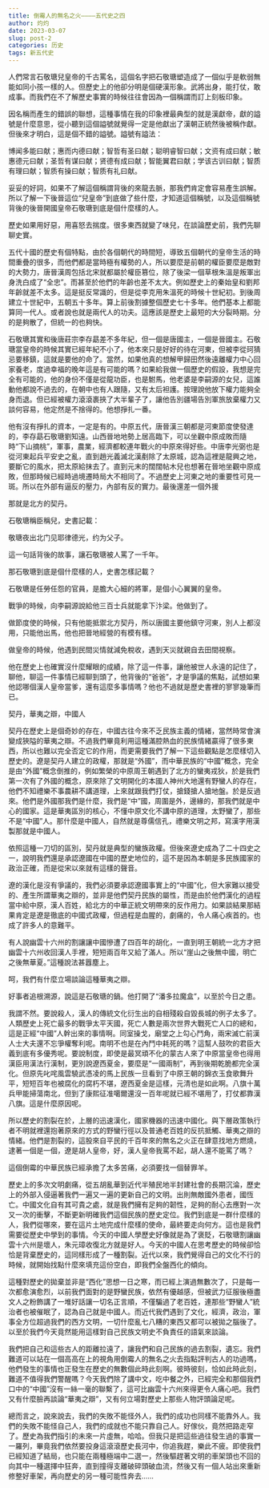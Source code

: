 ```yaml
---
title: 倒霉人的無名之火————五代史之四
author: 灼灼
date: 2023-03-07
slug: post-2
categories: 历史
tags: 新五代史
---
```


人們常言石敬瑭兒皇帝的千古罵名，這個名字把石敬瑭塑造成了一個似乎是軟弱無能如同小孩一樣的人。但歷史上的他卻分明是個硬漢形象。武將出身，能打仗，敢成事。而我們在不了解歷史事實的時候往往會因為一個稱謂而訂上刻板印象。

因名稱而產生的錯誤的聯想，這種事情在我的印象裡最典型的就是漢獻帝，獻的謚號是什麼意思，從小聽到這個謚號就覺得一定是他獻出了漢朝正統然後被稱作獻。但後來才明白，這是個不錯的謚號。謚號有謚法：

博闻多能曰献；惠而内德曰献；智哲有圣曰献；聪明睿智曰献；文资有成曰献；敏惠德元曰献；圣哲有谋曰献；贤德有成曰献；智能翼君曰献；学该古训曰献；智质有理曰献；智质有操曰献；智质有礼曰献。

妥妥的好詞，如果不了解這個稱謂背後的來龍去脈，那我們肯定會容易產生誤解。所以了解一下後晉這位“兒皇帝”到底做了些什麼，才知道這個稱號，以及這個稱號背後的後晉開國皇帝石敬瑭到底是個什麼樣的人。

歷史如果用好惡，用喜怒去揣度。很多東西就變了味兒，在談論歷史前，我們先聊聊史實。

五代十國的歷史有個特點，由於各個朝代的時間短，導致五個朝代的皇帝生活的時間重疊的很多，而他們都是當時極有權勢的人，所以要麼是前朝的權臣要麼是敵對的大勢力，唐晉漢周包括北宋就都屬於權臣篡位，除了後梁一個草根朱溫是叛軍出身洗白成了“全忠”。而甚至於他們的年齡也差不太大。例如歷史上的秦始皇和劉邦年齡就差不太多。這是挺反常識的，但是從李克用朱溫死的時候十世紀初。到後周建立十世紀中，五朝五十多年。算上前後割據整個歷史七十多年。他們基本上都能算同一代人。或者說也就是兩代人的功夫。這應該是歷史上最短的大分裂時期。分的是夠散了，但統一的也夠快。

石敬瑭其實和後唐莊宗李存勗差不多年紀，但一個是唐國主，一個是晉國主。石敬瑭當皇帝的時候其實已經年紀不小了，他本來只是好好的待在河東，但被李從珂猜忌要移鎮，這就是要他的命了。當然，如果他真的想解甲歸田然後遠離權力中心回家養老，度過幸福的晚年這是有可能的嗎？如果給我做一個歷史的假設，我想是完全有可能的，他的身份不僅是從龍功臣，也是駙馬，他老婆是李嗣源的女兒，這誰動他都說不過去的，在朝中也有人跟隨，又有太后袒護。按理說他放下權力能夠全身而退。但已經被權力滾滾裹挾了大半輩子了，讓他告別疆場告別軍旅放棄權力又談何容易，他定然是不捨得的。他想掙扎一番。

他有沒有掙扎的資本，一定是有的。中原五代，唐晉漢三朝都是河東節度使發達的，李存勗石敬瑭劉知遠。山西晉地地勢上居高臨下，可以坐觀中原成敗而隨時“下山摘桃”，軍事，農業，經濟都較連年戰火的中原來得好些。中唐李光弼也是從河東起兵平安史之亂，直到趙光義滅北漢剷除了太原城，認為這裡是龍興之地，要斷它的風水，把太原給抹去了。直到元末的闊闊帖木兒也想著在晉地坐觀中原成敗，但那時候已經時過境遷時局大不相同了。不過歷史上河東之地的重要性可見一斑。所以在外部有逼反的壓力，內部有反的實力。最後還差一個外援

那就是北方的契丹。

石敬瑭稱臣稱兒，史書記載：

敬瑭夜出北门见耶律德光，约为父子。

這一句話背後的故事，讓石敬瑭被人罵了一千年。

那石敬瑭到底是個什麼樣的人，史書怎樣記載？

石敬瑭是任勞任怨的官員，是膽大心細的將軍，是個小心翼翼的皇帝。

戰爭的時候，向李嗣源說給他三百士兵就能拿下汴梁。他做到了。

做節度使的時候，只有他能抵禦北方契丹，所以唐國主要他鎮守河東，別人上都沒用，只能他出馬，他也把晉地經營的有模有樣。

做皇帝的時候，他遇到民間災情就減免稅收，遇到天災就親自去田間視察。

他在歷史上也確實沒什麼耀眼的成績，除了這一件事，讓他被世人永遠的記住了，聊他，聊這一件事情已經聊到頭了，他背後的“爸爸”，才是爭議的焦點，試想如果他認哪個漢人皇帝當爹，還有這麼多事情嗎？他也不過就是歷史書裡的寥寥幾筆而已。


契丹，華夷之辯，中國人

契丹在歷史上是個奇妙的存在，中國古往今來不乏民族主義的情緒，當然時常會演變成狹隘的華夷之辯。不過我們畢竟利用這種滿腔熱血的民族情緒贏得了很多東西，所以也難以完全否定它的作用，而更需要我們了解一下這些觀點是怎麼樣切入歷史的。遼是契丹人建立的政權，那就是“外國”，而中華民族的“中國”概念，完全是由“外國”概念倒推的，例如繁榮的中原周王朝遇到了北方的蠻夷戎狄，於是我們第一次有了外國的概念，原來除了文明開化的本國人神州大地還有野蠻人的存在，他們不知禮樂不事農耕不講道理，上來就跟我們打仗，搶錢搶人搶地盤。於是反過來。他們是外國那我們是什麼，我們是“中”國，周圍是外，邊緣的，那我們就是中心的國家。這是華夷區別的核心，不懂中原文化不講中原的道理，太野蠻了，那些不是“中國”人。那什麼是中國人，自然就是尊儒信孔，禮樂文明之邦，寫漢字用漢製那就是中國人。

依照這種一刀切的區別，契丹就是典型的蠻族政權。但後來遼史成為了二十四史之一，說明我們還是承認遼國在中國的歷史地位的，這不是因為本朝是多民族國家的政治正確，而是從宋以來就有這樣的聲音。

遼的漢化是沒有爭議的，我們必須要承認遼國事實上的“中國”化，但大家難以接受的、產生所謂華夷之辯的，並非是他們契丹民族的屬性，而是由於他們漢化的過程當中給中原，漢人百姓，給北方的中華正統文明帶來的反作用力。如果談結果那結果肯定是遼是徹底的中國式政權，但過程是血腥的，劇痛的，令人痛心疾首的。也成了許多人的意難平。

有人說幽雲十六州的割讓讓中國慘遭了四百年的胡化，一直到明王朝統一北方才把幽雲十六州收回漢人手裡，短短兩百年又給了滿人。所以“崖山之後無中國，明亡之後無華夏。”這種說法甚囂塵上。

呵，我們有什麼立場談論這種華夷之辯。

好事者追根溯源，說這是石敬瑭的鍋。他打開了“潘多拉魔盒”，以至於今日之患。

我謂不然。要說殺人，漢人的傳統文化衍生出的自相殘殺自毀長城的例子太多了。人類歷史上死亡最多的戰爭太平天國，死亡人數是兩次世界大戰死亡人口的總和，這是正經“中國”人幹出來的事情啊。同室操戈，廟堂之上勾心鬥角，兩宋滅亡前漢人士大夫還不忘爭權奪利呢。南明不也是在內鬥中耗死的嗎？這幫人鼓吹的君臣大義到底有多優秀呢。要說制度，即使是最冥頑不化的蒙古人來了中原當皇帝也得用漢臣用漢法行漢制，更別說遼西夏金，要麼是“一國兩制”，再到後期乾脆都完全漢化。但原先叱咤風雲驍武憑凌的馬上民族一旦看到了中原王朝的錦衣玉食歌舞升平，短短百年也被腐化的腐朽不堪，遼西夏金是這樣，元清也是如此啊。八旗十萬兵甲能掃蕩南北，但到了康熙征准噶爾還沒一百年呢就已經不堪用了，打仗都靠漢八旗。這是什麼原因呢。

所以歷史的割裂在於，上層的迅速漢化，國家機器的迅速中國化。與下層政策執行者不明就裡還抱著原來的方式的野蠻行徑以及普通老百姓的反抗抵觸、華夷之辯的情緒。他們是割裂的，這股來自平民的千百年來的無名之火正在肆意找地方燃燒，逮著一個是一個，遼是胡人皇帝，好，漢人皇帝我罵不起，胡人還不能罵了嗎？

這個倒霉的中華民族已經承擔了太多苦痛，必須要找一個替罪羊。

歷史上的多次文明劇痛，從五胡亂華到近代半殖民地半封建社會的長期沉淪，歷史上的外部入侵逼著我們一遍又一遍的更新自己的文明。出則無敵國外患者，國恆亡。中國文化自有其可貴之處，就是我們擁有足夠的韌性，足夠的耐心去應對一次又一次的衝擊，不斷更新明確我們這個民族的歷史定位。我們到底是一群什麼樣的人，我們從哪來，要在這片土地完成什麼樣的使命，最終要走向何方。這也是我們需要從歷史中學到的事情。今天的中國人學歷史好像就是為了褒貶，石敬瑭割讓幽雲十六州是壞人，朱元璋收復北方就是好人。今天的中國人在思考歷史的時候卻恰恰是背棄歷史的，這同樣形成了一種割裂。近代以來，我們覺得自己的文化不行的時候，就開始找點什麼來填充這份空白，即我們全盤西化的傾向。

這種對歷史的拋棄並非是“西化”思想一日之寒，而已經上演過無數次了，只是每一次都愈演愈烈，以前我們面對的是野蠻民族，依然有優越感，但被武力征服後極盡文人之粉飾講了一堆好話讓一切名正言順，不僅騙過了老百姓，連那些“野蠻人”統治者也被催眠了，認為自己就是中國人。而近代我們遇到了文化，經濟，政治，軍事全方位超過我們的西方文明，一切什麼亂七八糟的東西又都可以被拋之腦後了。以至於我們今天竟然能用這樣對自己民族文明史不負責任的語氣來談論。

我們把自己和這些古人的距離拉遠了，讓我們和自己民族的過去割裂，遺忘。我們難道可以站在一個高高在上的視角用倒霉人的無名之火去指點評判古人的功過嗎，他們發生的事情也正發生在歷史的無數個此時此刻啊。彼時彼刻，恰如此時此刻，難道不值得我們警醒嗎？今天我們除了講中文，吃中餐之外，已經完全和那個我們口中的“中國”沒有一絲一毫的聯繫了，這可比幽雲十六州來得更令人痛心吧。我們又有什麼臉再談論“華夷之辯”，又有何立場對歷史上那些人物評頭論足呢。

總而言之，說來說去，我們的失敗不能怪外人，我們的成功也同樣不能靠外人。我們的失敗不能怪自己人，我們的成就也不能只靠自己人。好傢伙，竟然把路走窄了。歷史為我們指引的未來一片虛無，哈哈。但我只是把這些過往發生過的事實一一羅列，畢竟我們依然要投身這滾滾歷史長河中，你追我趕，樂此不疲。即使我們已經知道了結局，也只能在兩種極端中二選一，然後驅趕著文明的車架頭也不回的向其中一種選擇中狂奔，直到撞得支離破碎頭破血流，然後又有一個人站出來重新修整好車架，再向歷史的另一種可能性奔去……
